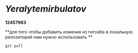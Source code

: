 # ***Yeralytemirbulatov***

**12457963**

**для того чтобы добавить измения из гитхаба в локальную репозиторий нам нужно использовать **

` git pull `
